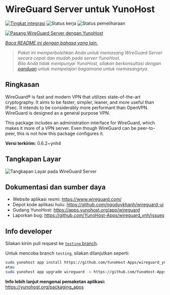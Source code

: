 <!--
N.B.: README ini dibuat secara otomatis oleh <https://github.com/YunoHost/apps/tree/master/tools/readme_generator>
Ini TIDAK boleh diedit dengan tangan.
-->

# WireGuard Server untuk YunoHost

[![Tingkat integrasi](https://apps.yunohost.org/badge/integration/wireguard)](https://ci-apps.yunohost.org/ci/apps/wireguard/)
![Status kerja](https://apps.yunohost.org/badge/state/wireguard)
![Status pemeliharaan](https://apps.yunohost.org/badge/maintained/wireguard)

[![Pasang WireGuard Server dengan YunoHost](https://install-app.yunohost.org/install-with-yunohost.svg)](https://install-app.yunohost.org/?app=wireguard)

*[Baca README ini dengan bahasa yang lain.](./ALL_README.md)*

> *Paket ini memperbolehkan Anda untuk memasang WireGuard Server secara cepat dan mudah pada server YunoHost.*  
> *Bila Anda tidak mempunyai YunoHost, silakan berkonsultasi dengan [panduan](https://yunohost.org/install) untuk mempelajari bagaimana untuk memasangnya.*

## Ringkasan

WireGuard® is fast and modern VPN that utilizes state-of-the-art cryptography. It aims to be faster, simpler, leaner, and more useful than IPsec. It intends to be considerably more performant than OpenVPN. WireGuard is designed as a general purpose VPN.

This package includes an administration interface for WireGuard, which makes it more of a VPN server. Even though WireGuard can be peer-to-peer, this is not how this package configures it.


**Versi terkirim:** 0.6.2~ynh4

## Tangkapan Layar

![Tangkapan Layar pada WireGuard Server](./doc/screenshots/screenshot.png)

## Dokumentasi dan sumber daya

- Website aplikasi resmi: <https://www.wireguard.com/>
- Depot kode aplikasi hulu: <https://github.com/ngoduykhanh/wireguard-ui>
- Gudang YunoHost: <https://apps.yunohost.org/app/wireguard>
- Laporkan bug: <https://github.com/YunoHost-Apps/wireguard_ynh/issues>

## Info developer

Silakan kirim pull request ke [`testing` branch](https://github.com/YunoHost-Apps/wireguard_ynh/tree/testing).

Untuk mencoba branch `testing`, silakan dilanjutkan seperti:

```bash
sudo yunohost app install https://github.com/YunoHost-Apps/wireguard_ynh/tree/testing --debug
atau
sudo yunohost app upgrade wireguard -u https://github.com/YunoHost-Apps/wireguard_ynh/tree/testing --debug
```

**Info lebih lanjut mengenai pemaketan aplikasi:** <https://yunohost.org/packaging_apps>

